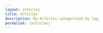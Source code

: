 ```yaml
---
layout: articles
title: Articles
description: My Articles categorized by tag
permalink: /articles/
---
```

